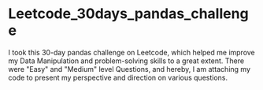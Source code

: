 # Leetcode_30days_pandas_challenge
I took this 30-day pandas challenge on Leetcode, which helped me improve my Data Manipulation and problem-solving skills to a great extent. There were "Easy" and "Medium" level Questions, and hereby, I am attaching my code to present my perspective and direction on various questions.
